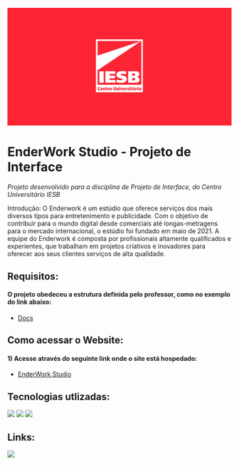 ![image](https://github.com/gabrielsb18/Projeto-de-Interface-IESB/blob/master/IESB_banner.jpg)


# EnderWork Studio - Projeto de Interface

*Projeto desenvolvido para a disciplina de Projeto de Interface, do Centro Universitário IESB*

Introdução: O Enderwork é um estúdio que oferece serviços dos mais diversos tipos para entretenimento e publicidade. Com o objetivo de contribuir para o mundo digital desde comerciais até longas-metragens para o mercado internacional, o estúdio foi fundado em maio de 2021. A equipe do Enderwork é composta por profissionais altamente qualificados e experientes, que trabalham em projetos criativos e inovadores para oferecer aos seus clientes serviços de alta qualidade.


## Requisitos:
#### O projeto obedeceu a estrutura definida pelo professor, como no exemplo do link abaixo:
- [Docs](https://docs.google.com/document/d/1QwgdhXZcdBiJv78NG2-3LRcPZ2gpqRNBppMdV3P_itU/edit?pli=1)


## Como acessar o Website:

<div>
 
  #### 1) Acesse através do seguinte link onde o site está hospedado:
  
  - [EnderWork Studio](https://enderwork-estudio.vercel.app/)
     
</div>

## Tecnologias utlizadas:

<div>
 <img src=	"https://img.shields.io/badge/CSS3-1572B6?style=for-the-badge&logo=css3&logoColor=white">
 <img src=	"https://img.shields.io/badge/HTML5-E34F26?style=for-the-badge&logo=html5&logoColor=white">
 <img src=	"https://img.shields.io/badge/Bootstrap-563D7C?style=for-the-badge&logo=bootstrap&logoColor=white">
</div>


## Links:
<div>
  <a href="https://www.figma.com/file/uFDHdgmwUrU0JA3j2WHLeM/Prot%C3%B3tipo---Projeto-de-Interface?type=design&node-id=0-1&mode=design"><img src="https://img.shields.io/badge/Figma-F24E1E?style=for-the-badge&logo=figma&logoColor=white"></a>
<div>
